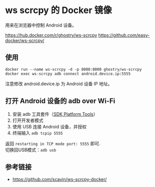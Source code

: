 # ws scrcpy 的 Docker 镜像

用来在浏览器中控制 Android 设备。

https://hub.docker.com/r/ghostry/ws-scrcpy
https://github.com/easy-docker/ws-scrcpy/

## 使用

```
docker run --name ws-scrcpy -d -p 8000:8000 ghostry/ws-scrcpy
docker exec ws-scrcpy adb connect android.device.ip:5555
```

注意修改 android.device.ip 为 Android 设备 IP 地址。

## 打开 Android 设备的 adb over Wi-Fi

1. 安装 adb 工具套件（[SDK Platform Tools](https://developer.android.com/studio/releases/platform-tools)）
2. 打开开发者模式
3. 使用 USB 连接 Android 设备，并授权
4. 终端输入 `adb tcpip 5555`

返回 `restarting in TCP mode port: 5555` 即可.  
切换回USB模式：`adb usb`

## 参考链接

* https://github.com/scavin/ws-scrcpy-docker/
